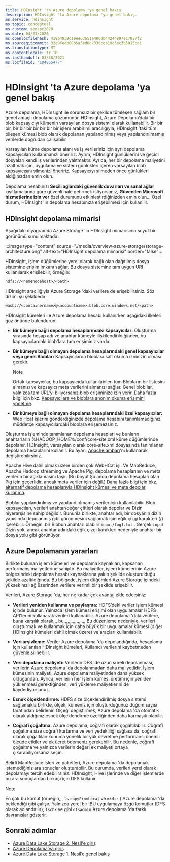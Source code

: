```yaml
---
title: HDInsight 'ta Azure depolama 'ya genel bakış
description: HDInsight 'ta Azure depolama 'ya genel bakış.
ms.service: hdinsight
ms.topic: conceptual
ms.custom: seoapr2020
ms.date: 04/21/2020
ms.openlocfilehash: 419b4939c19ee03651a406db44244897e17087f2
ms.sourcegitcommit: 32e0fedb80b5a5ed0d2336cea18c3ec3b5015ca1
ms.translationtype: MT
ms.contentlocale: tr-TR
ms.lasthandoff: 03/30/2021
ms.locfileid: "104865477"
---
```

# <a name="azure-storage-overview-in-hdinsight"></a>HDInsight 'ta Azure depolama 'ya genel bakış

Azure depolama, HDInsight ile sorunsuz bir şekilde tümleşen sağlam bir genel amaçlı depolama çözümüdür. HDInsight, Azure Depolama’daki bir blob kapsayıcıyı kümenin varsayılan dosya sistemi olarak kullanabilir. Bir bir bir, bir bir bir bir bir bir bir işlem arabirimi aracılığıyla, HDInsight 'taki tüm bileşen kümesi blob olarak depolanan yapılandırılmış veya yapılandırılmamış verilerde doğrudan çalışabilir

Varsayılan küme depolama alanı ve iş verileriniz için ayrı depolama kapsayıcıları kullanmanızı öneririz. Ayrım, HDInsight günlüklerini ve geçici dosyaları kendi iş verilerinden yalıtmaktır. Ayrıca, her bir depolama maliyetini azaltmak için, uygulama ve sistem günlükleri içeren varsayılan blob kapsayıcısını silmenizi öneririz. Kapsayıcıyı silmeden önce günlükleri aldığınızdan emin olun.

Depolama hesabınızı **Seçili ağlardaki** **güvenlik duvarları ve sanal ağlar** kısıtlamalarına göre güvenli hale getirmek istiyorsanız, **Güvenilen Microsoft hizmetlerine izin ver** özel durumunu etkinleştirdiğinizden emin olun... Özel durum, HDInsight 'ın depolama hesabınıza erişebilmesi için kullanılır.

## <a name="hdinsight-storage-architecture"></a>HDInsight depolama mimarisi

Aşağıdaki diyagramda Azure Storage 'ın HDInsight mimarisinin soyut bir görünümü sunulmaktadır:

:::image type="content" source="./media/overview-azure-storage/storage-architecture.png" alt-text="HDInsight depolama mimarisi" border="false":::

HDInsight, işlem düğümlerine yerel olarak bağlı olan dağıtılmış dosya sistemine erişim imkanı sağlar. Bu dosya sistemine tam uygun URI kullanılarak erişilebilir, örneğin:

`hdfs://<namenodehost>/<path>`

HDInsight aracılığıyla Azure Storage 'daki verilere de erişebilirsiniz. Söz dizimi şu şekildedir:

`wasb://<containername>@<accountname>.blob.core.windows.net/<path>`

HDInsight kümeleri ile Azure depolama hesabı kullanırken aşağıdaki ilkeleri göz önünde bulundurun:

* **Bir kümeye bağlı depolama hesaplarındaki kapsayıcılar:** Oluşturma sırasında hesap adı ve anahtar kümeyle ilişkilendirildiğinden, bu kapsayıcılardaki blob'lara tam erişiminiz vardır.

* **Bir kümeye bağlı olmayan depolama hesaplarındaki genel kapsayıcılar veya genel Bloblar:** Kapsayıcılarda bloblara salt okuma izninizin olması gerekir.
  
  > [!NOTE]
  > Ortak kapsayıcılar, bu kapsayıcıda kullanılabilen tüm Blobların bir listesini almanızı ve kapsayıcı meta verilerini almanızı sağlar. Genel blob'lar, yalnızca tam URL'yi biliyorsanız blob erişiminize izin verir. Daha fazla bilgi için bkz. [Kapsayıcılara ve bloblara anonim okuma erişimini yönetme](../storage/blobs/anonymous-read-access-configure.md).

* **Bir kümeye bağlı olmayan depolama hesaplarındaki özel kapsayıcılar:** Web Hcat işlerini gönderdiğinizde depolama hesabını tanımlamadığınız müddetçe kapsayıcılardaki bloblara erişemezsiniz.

Oluşturma işleminde tanımlanan depolama hesapları ve bunların anahtarların %HADOOP_HOME%/conf/core-site.xml küme düğümlerinde depolanır. HDInsight, varsayılan olarak core-site.xml dosyasında tanımlanan depolama hesaplarını kullanır. Bu ayarı, [Apache ambarı](./hdinsight-hadoop-manage-ambari.md)'nı kullanarak değiştirebilirsiniz.

Apache Hive dahil olmak üzere birden çok WebHCat işi. Ve MapReduce, Apache Hadoop streaming ve Apache Pig, depolama hesaplarının ve meta verilerin bir açıklamasını taşır. (Bu boyut Şu anda depolama hesapları olan Pig için geçerlidir, ancak meta veriler için değil.) Daha fazla bilgi için bkz. [alternatif depolama hesaplarıyla HDInsight kümesi ve meta depolar kullanma](https://social.technet.microsoft.com/wiki/contents/articles/23256.using-an-hdinsight-cluster-with-alternate-storage-accounts-and-metastores.aspx).

Bloblar yapılandırılmış ve yapılandırılmamış veriler için kullanılabilir. Blob kapsayıcıları, verileri anahtar/değer çiftleri olarak depolar ve Dizin hiyerarşisine sahip değildir. Bununla birlikte, anahtar adı, bir dosyanın dizin yapısında depolanmış gibi görünmesini sağlamak için eğik çizgi karakteri (/) içerebilir. Örneğin, bir Blobun anahtarı olabilir `input/log1.txt` . Gerçek `input` Dizin yok, ancak anahtar adındaki eğik çizgi karakteri nedeniyle anahtar bir dosya yolu gibi görünüyor.

## <a name="benefits-of-azure-storage"></a>Azure Depolamanın yararları

Birlikte bulunan işlem kümeleri ve depolama kaynakları, kapsanan performans maliyetlerine sahiptir. Bu maliyetler, işlem kümelerinin Azure bölgesindeki depolama hesabı kaynaklarına yakın şekilde oluşturulduğu şekilde azaltıldığında. Bu bölgede, işlem düğümleri Azure Storage içindeki yüksek hızlı ağ üzerinden verilere verimli bir şekilde erişebilir.

Verileri, Azure Storage 'da, her ne kadar çok avantaj elde edersiniz:

* **Verileri yeniden kullanma ve paylaşma:** HDFS’deki veriler işlem kümesi içinde bulunur. Yalnızca işlem kümesi erişimi olan uygulamalar HDFS API'lerini kullanarak verileri kullanabilir. Azure depolama 'daki verilere, buna karşılık olarak,,, bu,,,,,,,,,,,,,,,,, Bu düzenleme nedeniyle, verileri oluşturmak ve kullanmak için daha büyük bir uygulamalar kümesi (diğer HDInsight kümeleri dahil olmak üzere) ve araçları kullanılabilir.

* **Veri arşivleme:** Veriler Azure depolama 'da depolandığında, hesaplama için kullanılan HDInsight kümeleri, Kullanıcı verilerini kaybetmeden güvenle silinebilir.

* **Veri depolama maliyeti:** Verilerin DFS 'de uzun süreli depolanması, verilerin Azure depolama 'da depolanmadan daha maliyetlidir. İşlem kümesinin maliyeti, Azure depolama maliyetinden daha yüksek olduğundan. Ayrıca, verilerin her işlem kümesi üretimi için yeniden yüklenmesi gerektiğinden, veri yükleme maliyetlerini de kaydediyorsunuz.

* **Esnek ölçeklendirme:** HDFS size ölçeklendirilmiş dosya sistemi sağlamakla birlikte, ölçek, kümeniz için oluşturduğunuz düğüm sayısı tarafından belirlenir. Ölçeği değiştirmek, Azure depolama 'da otomatik olarak aldığınız esnek ölçeklendirme özelliğinden daha karmaşık olabilir.

* **Coğrafi çoğaltma:** Azure depolama, coğrafi olarak çoğaltılabilir. Coğrafi çoğaltma size coğrafi kurtarma ve veri yedekliliği sağlasa da, coğrafi olarak çoğaltılan konuma yönelik bir yük devretme performansı önemli ölçüde etkiler ve ek ücret ödemeniz gerekebilir. Bu nedenle, coğrafi çoğaltma ve yalnızca verilerin değeri ek maliyeti ortaya çıkarabiliyorsanız seçin.

Belirli MapReduce işleri ve paketleri, Azure depolama 'da depolamak istemediğiniz ara sonuçlar oluşturabilir. Bu durumda, verileri yerel olarak depolamayı tercih edebilirsiniz. HDInsight, Hive işlerinde ve diğer işlemlerde bu ara sonuçlardan birkaçı için DFS kullanır.

> [!NOTE]  
> En çok bu komut (örneğin,,, `ls` `copyFromLocal` ve `mkdir` ) Azure depolama 'da beklendiği gibi çalışır. Yalnızca yerel bir IBU uygulamaya özgü komutlar (DFS olarak adlandırılır), `fschk` ve gibi `dfsadmin` Azure depolama 'da farklı davranışlar gösterir.

## <a name="next-steps"></a>Sonraki adımlar

* [Azure Data Lake Storage 2. Nesil'e giriş](../storage/blobs/data-lake-storage-introduction.md)
* [Azure Depolama’ya giriş](../storage/common/storage-introduction.md)
* [Azure Data Lake Storage 1. Nesil’e genel bakış](./overview-data-lake-storage-gen1.md)
